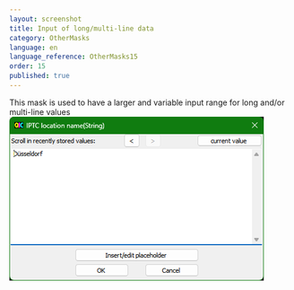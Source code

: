 ```yaml
---
layout: screenshot
title: Input of long/multi-line data
category: OtherMasks
language: en
language_reference: OtherMasks15
order: 15
published: true
---
```

This mask is used to have a larger and variable input range for long and/or multi-line values
<img src="https://raw.githubusercontent.com/QuickImageComment/QuickImageComment/main/UserManual/images/English-prg/FormTagValueInput.png">
